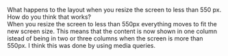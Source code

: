 What happens to the layout when you resize the screen to less than 550 px. How do you think that works?
<br>
When you resize the screen to less than 550px everything moves to fit the new screen size. This means that the content is now shown in one column istead of being in two or three columns when the screen is more than 550px. I think this was done by using media queries.